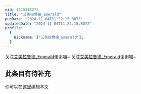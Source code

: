 ```yaml
---
mid: 1115318272
title: "艾美拉鲁德_Emerald"
pubDate: "2024-11-04T11:22:15.807Z"
updatedDate: "2024-11-04T11:22:15.807Z"
profile:
  {
    Nickname: ["艾美拉鲁德_Emerald"],
  }
---
```


关注[艾美拉鲁德_Emerald](https://space.bilibili.com/1115318272)谢谢喵~ 关注[艾美拉鲁德_Emerald](https://space.bilibili.com/1115318272)谢谢喵~

## 此条目有待补充
你可以在[这里](https://github.com/Yuhanawa/VTuber.ICU-Content/edit/master/v/艾美拉鲁德_Emerald/index.md)编辑本文
